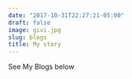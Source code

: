 ```yaml
---
date: "2017-10-31T22:27:21-05:00"
draft: false
image: givi.jpg
slug: blogs
title: My story
---
```


See My Blogs below